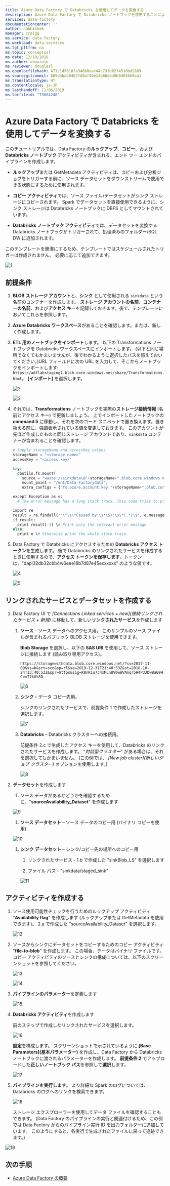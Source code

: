```yaml
---
title: Azure Data Factory で Databricks を使用してデータを変換する
description: Azure Data Factory で Databricks ノートブックを使用することにより、ソリューション テンプレートを使用してデータを変換する方法について説明します。
services: data-factory
documentationcenter: ''
author: nabhishek
manager: craigg
ms.service: data-factory
ms.workload: data-services
ms.tgt_pltfrm: na
ms.topic: conceptual
ms.date: 12/10/2018
ms.author: abnarain
ms.reviewer: douglasl
ms.openlocfilehash: 471c1d9610fa346b0eac44c73fe02f4510bd2889
ms.sourcegitcommit: 609d4bdb0467fd0af40e14a86eb40b9d03669ea1
ms.translationtype: HT
ms.contentlocale: ja-JP
ms.lasthandoff: 11/06/2019
ms.locfileid: "73684240"
---
```

# <a name="transform-data-by-using-databricks-in-azure-data-factory"></a>Azure Data Factory で Databricks を使用してデータを変換する

このチュートリアルでは、Data Factory の**ルックアップ**、**コピー**、および **Databricks ノートブック** アクティビティが含まれる、エンド ツー エンドのパイプラインを作成します。

-   **ルックアップ**または GetMetadata アクティビティは、コピーおよび分析ジョブをトリガーする前に、ソース データセットをダウンストリームで使用できる状態にするために使用されます。

-   **コピー アクティビティ**では、ソース ファイル/データセットがシンク ストレージにコピーされます。 Spark でデータセットを直接使用できるように、シンク ストレージは Databricks ノートブックに DBFS としてマウントされています。

-   **Databricks ノートブック アクティビティ**では、データセットを変換する Databricks ノートブックがトリガーされて、処理済みのフォルダー/SQL DW に追加されます。

このテンプレートを簡潔にするため、テンプレートではスケジュールされたトリガーは作成されません。 必要に応じて追加できます。

![1](media/solution-template-Databricks-notebook/Databricks-tutorial-image01.png)

## <a name="prerequisites"></a>前提条件

1.  **BLOB ストレージ アカウント**と、**シンク** として使用される `sinkdata` という名前のコンテナーを作成します。 **ストレージ アカウントの名前**、**コンテナーの名前**、および**アクセス キー**を記録しておきます。後で、テンプレートにおいてこれらを参照します。

2.  **Azure Databricks ワークスペース**があることを確認します。または、新しく作成します。

1.  **ETL 用のノートブックをインポート**します。 以下の Transformations ノートブックを Databricks ワークスペースにインポートします。 (以下と同じ場所でなくてもかまいませんが、後でわかるように選択したパスを憶えておいてください。)URL フィールドに次の URL を入力して、そこからノートブックをインポートします: `https://adflabstaging1.blob.core.windows.net/share/Transformations.html`。 **[インポート]** を選択します。

    ![2](media/solution-template-Databricks-notebook/Databricks-tutorial-image02.png)

    ![3](media/solution-template-Databricks-notebook/Databricks-tutorial-image03.png)  

1.  それでは、**Transformations** ノートブックを実際の**ストレージ接続情報** (名前とアクセス キー) で更新しましょう。 上でインポートしたノートブックの **command 5** に移動し、それを次のコード スニペットで置き換えます。置き換える前に、強調表示されている値を変更しておきます。 このアカウントが先ほど作成したものと同じストレージ アカウントであり、`sinkdata` コンテナーが含まれることを確認します。

    ```python
    # Supply storageName and accessKey values  
    storageName = "<storage name>"  
    accessKey = "<access key>"  

    try:  
      dbutils.fs.mount(  
        source = "wasbs://sinkdata\@"+storageName+".blob.core.windows.net/",  
        mount_point = "/mnt/Data Factorydata",  
        extra_configs = {"fs.azure.account.key."+storageName+".blob.core.windows.net": accessKey})  

    except Exception as e:  
      # The error message has a long stack track. This code tries to print just the relevant line indicating what failed.

    import re
    result = re.findall(r"\^\s\*Caused by:\s*\S+:\s\*(.*)\$", e.message, flags=re.MULTILINE)
    if result:
      print result[-1] \# Print only the relevant error message
    else:  
      print e \# Otherwise print the whole stack trace.  
    ```

1.  Data Factory で Databricks にアクセスするための **Databricks アクセス トークン**を生成します。 後で Databricks のリンクされたサービスを作成するときに使用するので、**アクセス トークンを保存します**。トークンは、"dapi32db32cbb4w6eee18b7d87e45exxxxxx" のような値です。

    ![4](media/solution-template-Databricks-notebook/Databricks-tutorial-image04.png)

    ![5](media/solution-template-Databricks-notebook/Databricks-tutorial-image05.png)

## <a name="create-linked-services-and-datasets"></a>リンクされたサービスとデータセットを作成する

1.  Data Factory UI で *[Connections Linked services + new]\(接続リンクされたサービス + 新規\)* に移動して、新しい**リンクされたサービス**を作成します

    1.  **ソース** – ソース データへのアクセス用。 このサンプルのソース ファイルが含まれるパブリック BLOB ストレージを使用できます。

        **Blob Storage** を選択し、以下の **SAS URI** を使用して、ソース ストレージに接続します (読み取り専用アクセス)。

        `https://storagewithdata.blob.core.windows.net/?sv=2017-11-09&ss=b&srt=sco&sp=rl&se=2019-12-31T21:40:53Z&st=2018-10-24T13:40:53Z&spr=https&sig=K8nRio7c4xMLnUV0wWVAmqr5H4P3JDwBaG9HCevI7kU%3D`

        ![6](media/solution-template-Databricks-notebook/Databricks-tutorial-image06.png)

    1.  **シンク** – データ コピー先用。

        シンクのリンクされたサービスで、前提条件 1 で作成したストレージを選択します。

        ![7](media/solution-template-Databricks-notebook/Databricks-tutorial-image07.png)

    1.  **Databricks** – Databricks クラスターへの接続用。

        前提条件 2.c で生成したアクセス キーを使用して、Databricks のリンクされたサービスを作成します。 "*対話型クラスター*" がある場合は、それを選択してもかまいません。 (この例では、 *[New job cluster]\(新しいジョブ クラスター\)* オプションを使用します。)

        ![8](media/solution-template-Databricks-notebook/Databricks-tutorial-image08.png)

2.  **データセット**を作成します

    1.  ソース データがあるかどうかを確認するために、"**sourceAvailability_Dataset**" を作成します

    ![9](media/solution-template-Databricks-notebook/Databricks-tutorial-image09.png)

    1.  **ソース データセット** – ソース データのコピー用 (バイナリ コピーを使用)

    ![10](media/solution-template-Databricks-notebook/Databricks-tutorial-image10.png)

    1.  **シンク データセット** – シンク/コピー先の場所へのコピー用

        1.  リンクされたサービス - 1.b で作成した "sinkBlob_LS" を選択します

        2.  ファイル パス - "sinkdata/staged_sink"

        ![11](media/solution-template-Databricks-notebook/Databricks-tutorial-image11.png)

## <a name="create-activities"></a>アクティビティを作成する

1.  ソース使用可能性チェックを行うためのルックアップ アクティビティ "**Availability flag**" を作成します (ルックアップまたは GetMetadata を使用できます)。 2\.a で作成した "sourceAvailability_Dataset" を選択します。

    ![12](media/solution-template-Databricks-notebook/Databricks-tutorial-image12.png)

1.  ソースからシンクにデータセットをコピーするためのコピー アクティビティ "**file-to-blob**" を作成します。 この場合、データはバイナリ ファイルです。 コピー アクティビティのソースとシンクの構成については、以下のスクリーンショットを参照してください。

    ![13](media/solution-template-Databricks-notebook/Databricks-tutorial-image13.png)

    ![14](media/solution-template-Databricks-notebook/Databricks-tutorial-image14.png)

1.  **パイプラインのパラメーター**を定義します

    ![15](media/solution-template-Databricks-notebook/Databricks-tutorial-image15.png)

1.  **Databricks アクティビティ**を作成します

    前のステップで作成したリンクされたサービスを選択します。

    ![16](media/solution-template-Databricks-notebook/Databricks-tutorial-image16.png)

    **設定**を構成します。 スクリーンショットで示されているように **[Base Parameters]\(基本パラメーター\)** を作成し、Data Factory から Databricks ノートブックに渡されるパラメーターを作成します。 **前提条件 2** でアップロードした**正しいノートブック パス**を参照して**選択**します。

    ![17](media/solution-template-Databricks-notebook/Databricks-tutorial-image17.png)

1.  **パイプラインを実行します**。 より詳細な Spark のログについては、Databricks のログへのリンクを検索できます。

    ![18](media/solution-template-Databricks-notebook/Databricks-tutorial-image18.png)

    ストレージ エクスプローラーを使用してデータ ファイルを確認することもできます。 (Data Factory のパイプラインの実行と関連付けるため、この例では Data Factory からのパイプライン実行 ID を出力フォルダーに追加しています。 このようにすると、各実行で生成されたファイルに戻って追跡できます。)

![19](media/solution-template-Databricks-notebook/Databricks-tutorial-image19.png)

## <a name="next-steps"></a>次の手順

- [Azure Data Factory の概要](introduction.md)
